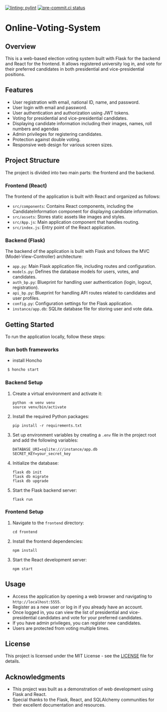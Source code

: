 [![linting: pylint](https://img.shields.io/badge/linting-pylint-yellowgreen)](https://github.com/pylint-dev/pylint)
[![pre-commit.ci status](https://results.pre-commit.ci/badge/github/Se7enseads/Online-Voting-System/main.svg?badge_token=8O8jnIpyQp-M73WCjNi1fw)](https://results.pre-commit.ci/latest/github/Se7enseads/Online-Voting-System/main?badge_token=8O8jnIpyQp-M73WCjNi1fw)

# Online-Voting-System


## Overview

This is a web-based election voting system built with Flask for the backend and React for the frontend. It allows registered university log in, and vote for their preferred candidates in both presidential and vice-presidential positions.

## Features

- User registration with email, national ID, name, and password.
- User login with email and password.
- User authentication and authorization using JWT tokens.
- Voting for presidential and vice-presidential candidates.
- Displaying candidate information including their images, names, roll numbers and  agendas
- Admin privileges for registering candidates.
- Protection against double voting.
- Responsive web design for various screen sizes.

## Project Structure

The project is divided into two main parts: the frontend and the backend.

### Frontend (React)

The frontend of the application is built with React and organized as follows:

- `src/components`: Contains React components, including the CandidateInformation component for displaying candidate information.
- `src/assets`: Stores static assets like images and styles.
- `src/App.js`: Main application component that handles routing.
- `src/index.js`: Entry point of the React application.

### Backend (Flask)

The backend of the application is built with Flask and follows the MVC (Model-View-Controller) architecture:

- `app.py`: Main Flask application file, including routes and configuration.
- `models.py`: Defines the database models for users, votes, and candidates.
- `auth_bp.py`: Blueprint for handling user authentication (login, logout, registration).
- `api_bp.py`: Blueprint for handling API routes related to candidates and user profiles.
- `config.py`: Configuration settings for the Flask application.
- `instance/app.db`: SQLite database file for storing user and vote data.

## Getting Started

To run the application locally, follow these steps:

### Run both frameworks

- install Honcho

 ```bash
  $ honcho start
```

### Backend Setup

1. Create a virtual environment and activate it:

   ```
   python -m venv venv
   source venv/bin/activate
   ```

2. Install the required Python packages:

   ```
   pip install -r requirements.txt
   ```

3. Set up environment variables by creating a `.env` file in the project root and add the following variables:

   ```
   DATABASE_URI=sqlite:///instance/app.db
   SECRET_KEY=your_secret_key
   ```

4. Initialize the database:

   ```
   flask db init
   flask db migrate
   flask db upgrade
   ```

5. Start the Flask backend server:

   ```
   flask run
   ```

### Frontend Setup

1. Navigate to the `frontend` directory:

   ```
   cd frontend
   ```

2. Install the frontend dependencies:

   ```
   npm install
   ```

3. Start the React development server:

   ```
   npm start
   ```

## Usage

- Access the application by opening a web browser and navigating to `http://localhost:5555`.
- Register as a new user or log in if you already have an account.
- Once logged in, you can view the list of presidential and vice-presidential candidates and vote for your preferred candidates.
- If you have admin privileges, you can register new candidates.
- Users are protected from voting multiple times.

## License

This project is licensed under the MIT License - see the [LICENSE](LICENSE) file for details.

## Acknowledgments

- This project was built as a demonstration of web development using Flask and React.
- Special thanks to the Flask, React, and SQLAlchemy communities for their excellent documentation and resources.
